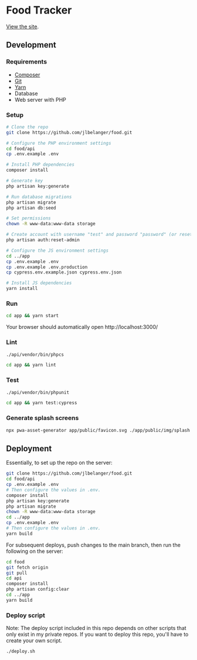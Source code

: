 # Food Tracker

[View the site](https://food.jennybelanger.com/).

## Development

### Requirements

- [Composer](https://getcomposer.org/)
- [Git](https://git-scm.com/)
- [Yarn](https://classic.yarnpkg.com/en/docs/install)
- Database
- Web server with PHP

### Setup

``` bash
# Clone the repo
git clone https://github.com/jlbelanger/food.git

# Configure the PHP environment settings
cd food/api
cp .env.example .env

# Install PHP dependencies
composer install

# Generate key
php artisan key:generate

# Run database migrations
php artisan migrate
php artisan db:seed

# Set permissions
chown -R www-data:www-data storage

# Create account with username "test" and password "password" (or reset existing account password to "password")
php artisan auth:reset-admin

# Configure the JS environment settings
cd ../app
cp .env.example .env
cp .env.example .env.production
cp cypress.env.example.json cypress.env.json

# Install JS dependencies
yarn install
```

### Run

``` bash
cd app && yarn start
```

Your browser should automatically open http://localhost:3000/

### Lint

``` bash
./api/vendor/bin/phpcs
```

``` bash
cd app && yarn lint
```

### Test

``` bash
./api/vendor/bin/phpunit
```

``` bash
cd app && yarn test:cypress
```

### Generate splash screens

``` bash
npx pwa-asset-generator app/public/favicon.svg ./app/public/img/splash --background "#f9f9f9" --splash-only --type png --portrait-only --padding "35%"
```

## Deployment

Essentially, to set up the repo on the server:

``` bash
git clone https://github.com/jlbelanger/food.git
cd food/api
cp .env.example .env
# Then configure the values in .env.
composer install
php artisan key:generate
php artisan migrate
chown -R www-data:www-data storage
cd ../app
cp .env.example .env
# Then configure the values in .env.
yarn build
```

For subsequent deploys, push changes to the main branch, then run the following on the server:

``` bash
cd food
git fetch origin
git pull
cd api
composer install
php artisan config:clear
cd ../app
yarn build
```

### Deploy script

Note: The deploy script included in this repo depends on other scripts that only exist in my private repos. If you want to deploy this repo, you'll have to create your own script.

``` bash
./deploy.sh
```
